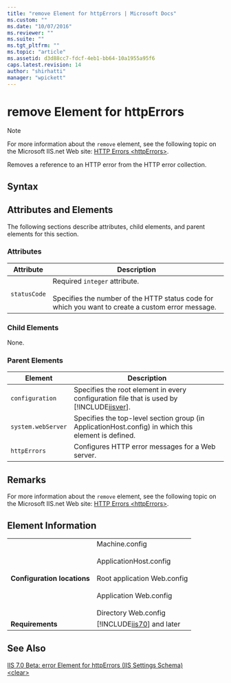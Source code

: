 ```yaml
---
title: "remove Element for httpErrors | Microsoft Docs"
ms.custom: ""
ms.date: "10/07/2016"
ms.reviewer: ""
ms.suite: ""
ms.tgt_pltfrm: ""
ms.topic: "article"
ms.assetid: d3d88cc7-fdcf-4eb1-bb64-10a1955a95f6
caps.latest.revision: 14
author: "shirhatti"
manager: "wpickett"
---
```

# remove Element for httpErrors
> [!NOTE]
>  For more information about the `remove` element, see the following topic on the Microsoft IIS.net Web site: [HTTP Errors \<httpErrors>](http://www.iis.net/ConfigReference/system.webServer/httpErrors).  
  
 Removes a reference to an HTTP error from the HTTP error collection.  
  
## Syntax  
  
## Attributes and Elements  
 The following sections describe attributes, child elements, and parent elements for this section.  
  
### Attributes  
  
|Attribute|Description|  
|---------------|-----------------|  
|`statusCode`|Required `integer` attribute.<br /><br /> Specifies the number of the HTTP status code for which you want to create a custom error message.|  
  
### Child Elements  
 None.  
  
### Parent Elements  
  
|Element|Description|  
|-------------|-----------------|  
|`configuration`|Specifies the root element in every configuration file that is used by [!INCLUDE[iisver](../../reference/admin/includes/iisver-md.md)].|  
|`system.webServer`|Specifies the top-level section group (in ApplicationHost.config) in which this element is defined.|  
|`httpErrors`|Configures HTTP error messages for a Web server.|  
  
## Remarks  
 For more information about the `remove` element, see the following topic on the Microsoft IIS.net Web site: [HTTP Errors \<httpErrors>](http://www.iis.net/ConfigReference/system.webServer/httpErrors).  
  
## Element Information  
  
|||  
|-|-|  
|**Configuration locations**|Machine.config<br /><br /> ApplicationHost.config<br /><br /> Root application Web.config<br /><br /> Application Web.config<br /><br /> Directory Web.config|  
|**Requirements**|[!INCLUDE[iis70](../../reference/admin/includes/iis70-md.md)] and later|  
  
## See Also  
 [IIS 7.0 Beta: error Element for httpErrors (IIS Settings Schema)](http://msdn.microsoft.com/en-us/2d5fd268-4845-4da6-98a9-594ed7d79dc5)   
 [\<clear>](../../reference/admin/clear-element-for-httperrors.md)